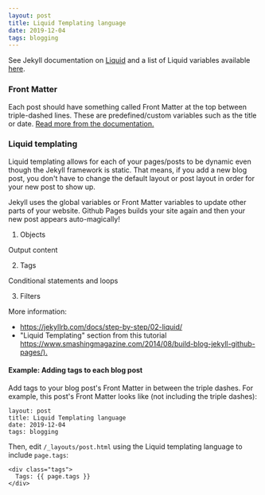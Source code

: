```yaml
---
layout: post
title: Liquid Templating language
date: 2019-12-04
tags: blogging
---
```


See Jekyll documentation on [Liquid](https://jekyllrb.com/docs/liquid/) and a list of Liquid variables available [here](https://jekyllrb.com/docs/variables/).

### Front Matter

Each post should have something called Front Matter at the top between triple-dashed lines. These are predefined/custom variables such as the title or date. [Read more from the documentation.](https://jekyllrb.com/docs/front-matter/)

### Liquid templating

Liquid templating allows for each of your pages/posts to be dynamic even though the Jekyll framework is static. That means, if you add a new blog post, you don't have to change the default layout or post layout in order for your new post to show up.

Jekyll uses the global variables or Front Matter variables to update other parts of your website. Github Pages builds your site again and then your new post appears auto-magically!

1. Objects 

Output content

2. Tags

Conditional statements and loops

3. Filters

More information: 
* <https://jekyllrb.com/docs/step-by-step/02-liquid/>
* "Liquid Templating" section from this tutorial <https://www.smashingmagazine.com/2014/08/build-blog-jekyll-github-pages/).>

#### Example: Adding tags to each blog post

Add tags to your blog post's Front Matter in between the triple dashes. For example, this post's Front Matter looks like (not including the triple dashes):

```
layout: post
title: Liquid Templating language
date: 2019-12-04
tags: blogging
```

Then, edit `/_layouts/post.html` using the Liquid templating language to include `page.tags`:

```
<div class="tags">
  Tags: {{ page.tags }}
</div>
```